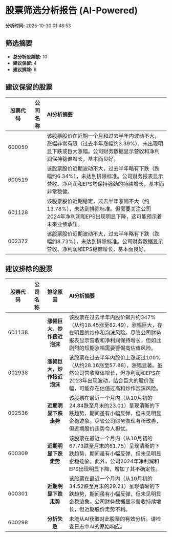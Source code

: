 # 股票筛选分析报告 (AI-Powered)

**分析时间:** 2025-10-30 01:48:53

## 筛选摘要

- **总分析股票数:** 10
- **建议保留:** 4
- **建议排除:** 6

## 建议保留的股票

| 股票代码 | 公司名称 | AI分析摘要 |
|:---:|:---:|:---|
| 600050 |  | 该股票股价在近期一个月和过去半年内波动不大，涨幅非常有限（过去半年涨幅约3.39%），未出现明显下跌或巨大涨幅。公司财务数据显示营收和净利润保持稳健增长，基本面良好。 |
| 600519 |  | 该股票股价近期波动不大，过去半年略有下跌（跌幅约6.34%），未达到排除标准。公司财务报表显示营收、净利润和EPS均保持强劲的持续增长，基本面非常稳健。 |
| 601128 |  | 该股票股价近期稳定，过去半年涨幅不大（约13.78%），未达到排除标准。但需要关注公司2024年净利润和EPS出现明显下降，这可能预示着未来业绩承压。 |
| 002372 |  | 该股票股价近期波动不大，过去半年略有下跌（跌幅约8.73%），未达到排除标准。公司财务数据显示营收、净利润和EPS稳健增长，基本面良好。 |

## 建议排除的股票

| 股票代码 | 公司名称 | 排除原因 | AI分析摘要 |
|:---:|:---:|:---:|:---|
| 601138 |  | **涨幅巨大，炒作接近泡沫** | 该股票在过去半年内股价飙升约347%（从约18.45涨至82.49），涨幅巨大，存在明显的炒作和泡沫风险。尽管公司财务报表显示营收和净利润保持增长，但如此剧烈的短期涨幅需要警惕高估值风险。 |
| 002938 |  | **涨幅巨大，炒作接近泡沫** | 该股票在过去半年内股价上涨超过100%（从约28.16涨至57.88），涨幅显著。虽然公司营收整体增长，但净利润和EPS在2023年出现波动，结合巨大的股价涨幅，可能存在估值过高和炒作泡沫风险。 |
| 002536 |  | **近期明显下跌走势** | 该股票在最近一个月内（从10月初的24.84跌至月末的23.01）呈现清晰的下跌趋势，期间虽有小幅反弹，但未见明显企稳迹象。尽管公司财务表现有所改善，但近期股价走势令人担忧。 |
| 600309 |  | **近期明显下跌走势** | 该股票在最近一个月内（从10月初的67.73跌至月末的61.75）呈现清晰的下跌趋势，期间虽有小幅反弹，但未见明显企稳迹象。此外，公司2024年净利润和EPS出现明显下降，增加了其不确定性。 |
| 600301 |  | **近期明显下跌走势** | 该股票在最近一个月内（从10月初的34.52跌至月末的29.21）呈现清晰的下跌趋势，期间虽有小幅反弹，但未见明显企稳迹象。公司财务数据显示营收持续增长，但近期股价走势不利。 |
| 600298 |  | **分析失败** | 未能从AI获取对此股票的有效分析。请检查日志中AI的原始响应。 |
